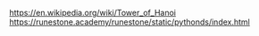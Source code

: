 https://en.wikipedia.org/wiki/Tower_of_Hanoi
https://runestone.academy/runestone/static/pythonds/index.html
